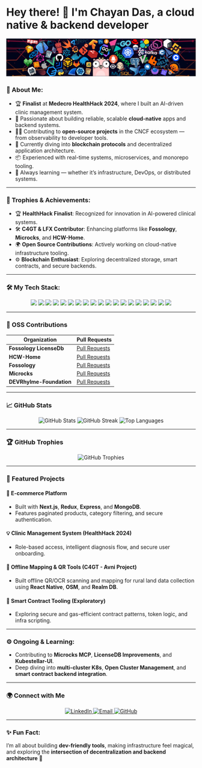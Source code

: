 # Hey there! 👋 I'm Chayan Das, a cloud native & backend developer

<p align="center">
    <img src="./header_1.png" alt="Header Image">
</p>

### 🚀 About Me:
- 🏆 **Finalist** at **Medecro HealthHack 2024**, where I built an AI-driven clinic management system.
- 🔧 Passionate about building reliable, scalable **cloud-native** apps and backend systems.
- 🧑‍💻 Contributing to **open-source projects** in the CNCF ecosystem — from observability to developer tools.
- 🌱 Currently diving into **blockchain protocols** and decentralized application architecture.
- 📦 Experienced with real-time systems, microservices, and monorepo tooling.
- 🧠 Always learning — whether it’s infrastructure, DevOps, or distributed systems.

---

### 🏅 Trophies & Achievements:
- 🏆 **HealthHack Finalist**: Recognized for innovation in AI-powered clinical systems.
- 🛠️ **C4GT & LFX Contributor**: Enhancing platforms like **Fossology**, **Microcks**, and **HCW-Home**.
- 🌍 **Open Source Contributions**: Actively working on cloud-native infrastructure tooling.
- ⚙️ **Blockchain Enthusiast**: Exploring decentralized storage, smart contracts, and secure backends.

---

### 🛠️ My Tech Stack:
<p align="center">
  <img src="https://img.shields.io/badge/Go-%2300ADD8.svg?style=for-the-badge&logo=go&logoColor=white"/>
  <img src="https://img.shields.io/badge/TypeScript-%23007ACC.svg?style=for-the-badge&logo=typescript&logoColor=white"/>
  <img src="https://img.shields.io/badge/Node.js-339933?style=for-the-badge&logo=nodedotjs&logoColor=white"/>
  <img src="https://img.shields.io/badge/NestJS-%23E0234E.svg?style=for-the-badge&logo=nestjs&logoColor=white"/>
  <img src="https://img.shields.io/badge/PostgreSQL-%23336791.svg?style=for-the-badge&logo=postgresql&logoColor=white"/>
  <img src="https://img.shields.io/badge/MongoDB-%2347A248.svg?style=for-the-badge&logo=mongodb&logoColor=white"/>
  <img src="https://img.shields.io/badge/Prisma-2D3748?style=for-the-badge&logo=prisma&logoColor=white"/>
  <img src="https://img.shields.io/badge/Redis-%23DC382D.svg?style=for-the-badge&logo=redis&logoColor=white"/>
  <img src="https://img.shields.io/badge/Docker-%232496ED.svg?style=for-the-badge&logo=docker&logoColor=white"/>
  <img src="https://img.shields.io/badge/Kubernetes-%23326CE5.svg?style=for-the-badge&logo=kubernetes&logoColor=white"/>
  <img src="https://img.shields.io/badge/K3s-%23007ACC.svg?style=for-the-badge&logo=kubernetes&logoColor=white"/>
  <img src="https://img.shields.io/badge/Helm-%23000.svg?style=for-the-badge&logo=helm&logoColor=white"/>
  <img src="https://img.shields.io/badge/GitHub_Actions-%232671E5.svg?style=for-the-badge&logo=githubactions&logoColor=white"/>
  <img src="https://img.shields.io/badge/Web3-%23F16822.svg?style=for-the-badge&logo=ethereum&logoColor=white"/>
  <img src="https://img.shields.io/badge/Tailwind_CSS-%2338B2AC.svg?style=for-the-badge&logo=tailwind-css&logoColor=white"/>
  <img src="https://img.shields.io/badge/React-%2361DAFB.svg?style=for-the-badge&logo=react&logoColor=black"/>
  <img src="https://img.shields.io/badge/Next.js-000000?style=for-the-badge&logo=nextdotjs&logoColor=white"/>
  <img src="https://img.shields.io/badge/Git-%23F05033.svg?style=for-the-badge&logo=git&logoColor=white"/>
  <img src="https://img.shields.io/badge/Linux-%23FCC624.svg?style=for-the-badge&logo=linux&logoColor=black"/>
</p>

---

### 🌟 OSS Contributions

| Organization              | Pull Requests                                                                                     |
|---------------------------|-------------------------------------------------------------------------------------------------|
| **Fossology LicenseDb**    | [Pull Requests](https://github.com/fossology/LicenseDb/issues?q=is%3Apr%20state%3Aopen%20author%3AChayanDass)     |
| **HCW-Home**               | [Pull Requests](https://github.com/HCW-home/hcw-home/issues?q=is%3Apr+is%3Aopen+author%3AChayanDass)   |
| **Fossology**              | [Pull Requests](https://github.com/fossology/fossology/issues?q=is%3Apr+is%3Aopen+author%3AChayanDass)             |
| **Microcks**               | [Pull Requests](https://github.com/microcks/microcks/pulls?q=is%3Apr+author%3AChayanDass+is%3Aclosed)   |
| **DEVRhylme-Foundation**   | [Pull Requests](https://github.com/DEVRhylme-Foundation/new-website/issues?q=is%3Apr+is%3Aopen+author%3AChayanDass) |

---

### 📈 GitHub Stats

<p align="center">
  <img src="https://github-readme-stats.vercel.app/api?username=ChayanDass&show_icons=true&theme=radical" alt="GitHub Stats"/>
  <img src="https://github-readme-streak-stats.herokuapp.com/?user=ChayanDass&theme=radical" alt="GitHub Streak"/>
  <img src="https://github-readme-stats.vercel.app/api/top-langs/?username=ChayanDass&layout=compact&theme=radical" alt="Top Languages"/>
</p>

---

### 🏆 GitHub Trophies

<p align="center">
  <img src="https://github-profile-trophy.vercel.app/?username=ChayanDass&theme=radical&margin-w=15&margin-h=15" alt="GitHub Trophies"/>
</p>

---

### 🌟 Featured Projects

#### 🔧 **E-commerce Platform**
- Built with **Next.js**, **Redux**, **Express**, and **MongoDB**.
- Features paginated products, category filtering, and secure authentication.

#### 💡 **Clinic Management System (HealthHack 2024)**
- Role-based access, intelligent diagnosis flow, and secure user onboarding.

#### 🧭 **Offline Mapping & QR Tools (C4GT - Avni Project)**
- Built offline QR/OCR scanning and mapping for rural land data collection using **React Native**, **OSM**, and **Realm DB**.

#### 🔗 **Smart Contract Tooling (Exploratory)**
- Exploring secure and gas-efficient contract patterns, token logic, and infra scripting.

---

### ⚙️ Ongoing & Learning:

- Contributing to **Microcks MCP**, **LicenseDB Improvements**, and **Kubestellar-UI**.
- Deep diving into **multi-cluster K8s**, **Open Cluster Management**, and **smart contract backend integration**.

---

### 🌍 Connect with Me

<p align="center">
  <a href="https://www.linkedin.com/in/chayan8837/">
    <img src="https://img.shields.io/badge/LinkedIn-%230077B5.svg?style=for-the-badge&logo=linkedin&logoColor=white" alt="LinkedIn"/>
  </a>
  <a href="mailto:daschayan8837@gmail.com">
    <img src="https://img.shields.io/badge/Email-%23D14836.svg?style=for-the-badge&logo=gmail&logoColor=white" alt="Email"/>
  </a>
  <a href="https://github.com/ChayanDass">
    <img src="https://img.shields.io/badge/GitHub-%23121011.svg?style=for-the-badge&logo=github&logoColor=white" alt="GitHub"/>
  </a>
</p>

---

### ✨ Fun Fact:
I’m all about building **dev-friendly tools**, making infrastructure feel magical, and exploring the **intersection of decentralization and backend architecture** 🚀


